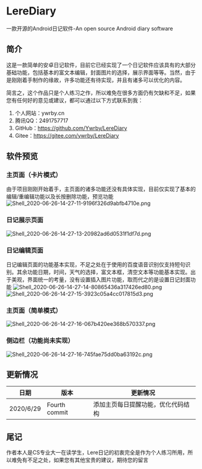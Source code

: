 # LereDiary
一款开源的Android日记软件-An open source Android diary software

## 简介
这是一款简单的安卓日记软件，目前它已经实现了一个日记软件应该具有的大部分基础功能，包括基本的富文本编辑，封面图片的选择，展示界面等等。当然，由于是刚刚着手制作的缘故，许多功能还有待实现，并且有诸多可以优化的内容。

简言之，这个作品只是个人练习之作，所以难免在很多方面仍有欠缺和不足，如果您有任何好的意见或建议，都可以通过以下方式联系到我：

1. 个人网站：ywrby.cn
2. 腾讯QQ：2491757717
3. GitHub：https://github.com/Ywrby/LereDiary
4. Gitee：https://gitee.com/ywrby/LereDiary

## 软件预览


### 主页面（卡片模式）

由于项目刚刚开始着手，主页面的诸多功能还没有具体实现，目前仅实现了基本的编辑/重编辑功能以及长按删除功能，预览功能
<img src="https://www.helloimg.com/images/2020/06/26/Shell_2020-06-26-14-27-11-9196f326d9abfb4710e.png" alt="Shell_2020-06-26-14-27-11-9196f326d9abfb4710e.png" border="0" />

### 日记展示页面
<img src="https://www.helloimg.com/images/2020/06/26/Shell_2020-06-26-14-27-13-20982ad6d0531f1df7d.png" alt="Shell_2020-06-26-14-27-13-20982ad6d0531f1df7d.png" border="0" />

### 日记编辑页面

日记编辑页面的功能基本实现，不足之处在于使用的百度语音识别仅支持短句识别。其余功能日期，时间，天气的选择，富文本框，清空文本等功能基本实现。出于美观，界面统一的考量，没有设置插入图片功能，取而代之的是设置日记封面功能
<img src="https://www.helloimg.com/images/2020/06/26/Shell_2020-06-26-14-27-14-80865436a317426ed80.png" alt="Shell_2020-06-26-14-27-14-80865436a317426ed80.png" border="0" />
<img src="https://www.helloimg.com/images/2020/06/26/Shell_2020-06-26-14-27-15-3923c05a4cc017815d3.png" alt="Shell_2020-06-26-14-27-15-3923c05a4cc017815d3.png" border="0" />


### 主页面（简单模式）
<img src="https://www.helloimg.com/images/2020/06/26/Shell_2020-06-26-14-27-16-067b420ee368b570337.png" alt="Shell_2020-06-26-14-27-16-067b420ee368b570337.png" border="0" />

### 侧边栏（功能尚未实现）
<img src="https://www.helloimg.com/images/2020/06/26/Shell_2020-06-26-14-27-16-745fae75dd0ba63192c.png" alt="Shell_2020-06-26-14-27-16-745fae75dd0ba63192c.png" border="0" />


## 更新情况
日期|版本|更新情况
---|---|---
2020/6/29|Fourth commit|添加主页每日提醒功能，优化代码结构

## 尾记

作者本人是CS专业大一在读学生，Lere日记的初衷完全是作为个人练习所用，所以难免有不足之处，如果您有其他宝贵的建议，期待您的留言